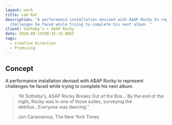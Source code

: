 ```yaml
---
layout: work
title: Lab Rat
description: "A performance installation devised with A$AP Rocky to represent
  challenges he faced while trying to complete his next album. "
client: Sotheby’s × A$AP Rocky
date: 2020-09-15T00:15:33.805Z
tags:
  - Creative Direction
  - Producing
---
```

## Concept

A performance installation devised with A$AP Rocky to represent challenges he faced while trying to complete his next album. 

> “At Sotheby’s, ASAP Rocky Breaks Out of the Box... By the end of the night, Rocky was in one of those suites, surveying the detritus...Everyone was dancing.”
> 
> Jon Caramanica, The New York Times



